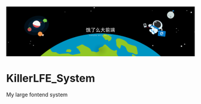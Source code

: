 ![KillerLFE_System-background](/assets/ElemeFE-background.png)
# KillerLFE_System
My large fontend system
